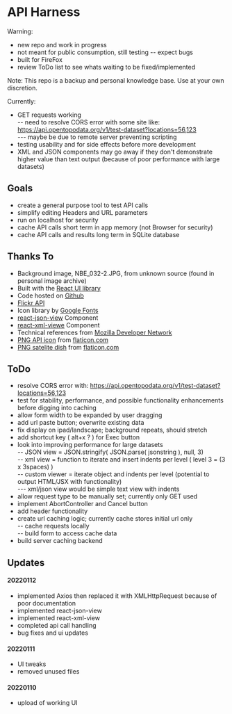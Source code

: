 # API Harness

Warning: 
- new repo and work in progress 
- not meant for public consumption, still testing -- expect bugs
- built for FireFox
- review ToDo list to see whats waiting to be fixed/implemented

Note: This repo is a backup and personal knowledge base. Use at your own discretion.

Currently: 
- GET requests working  
-- need to resolve CORS error with some site like: https://api.opentopodata.org/v1/test-dataset?locations=56,123  
--- maybe be due to remote server preventing scripting  
- testing usability and for side effects before more development
- XML and JSON components may go away if they don't demonstrate higher value than text output (because of poor performance with large datasets)  

## Goals 
- create a general purpose tool to test API calls
- simplify editing Headers and URL parameters
- run on localhost for security
- cache API calls short term in app memory (not Browser for security)
- cache API calls and results long term in SQLite database

## Thanks To

- Background image, NBE_032-2.JPG, from unknown source (found in personal image archive)
- Built with the [React UI library](https://reactjs.org/)
- Code hosted on [Github](https://github.com/ChrisDeFreitas/guitarjoe)
- [Flickr API](https://www.flickr.com/services/api/)
- Icon library by [Google Fonts](https://fonts.google.com/icons)
- [react-json-view](https://www.npmjs.com/package/react-json-view) Component
- [react-xml-viewe](https://www.npmjs.com/package/react-xml-viewer) Component
- Technical references from [Mozilla Developer Network](https://developer.mozilla.org/en-US/docs/Web)
- [PNG API icon](https://www.flaticon.com/free-icon/api_3234207) from [flaticon.com](flaticon.com)  
- [PNG satelite dish](https://www.flaticon.com/premium-icon/satelite_4186682?related_id=4186682) from [flaticon.com](flaticon.com)  

## ToDo
- resolve CORS error with: https://api.opentopodata.org/v1/test-dataset?locations=56,123
- test for stability, performance, and possible functionality enhancements before digging into caching
- allow form width to be expanded by user dragging
- add url paste button; overwrite existing data
- fix display on ipad/landscape; background repeats, should stretch
- add shortcut key ( alt+x ? ) for Exec button
- look into improving performance for large datasets  
-- JSON view = JSON.stringify( JSON.parse( jsonstring ), null, 3)  
-- xml view = function to iterate and insert indents per level ( level 3 = (3 x 3spaces) )  
-- custom viewer = iterate object and indents per level (potential to output HTML/JSX with functionality)  
--- xml/json view would be simple text view with indents
- allow request type to be manually set; currently only GET used
- implement AbortController and Cancel button
- add header functionality
- create url caching logic; currently cache stores initial url only  
-- cache requests locally  
-- build form to access cache data  
- build server caching backend

## Updates

#### 20220112
- implemented Axios then replaced it with XMLHttpRequest because of poor documentation 
- implemented react-json-view
- implemented react-xml-view
- completed api call handling
- bug fixes and ui updates

#### 20220111
- UI tweaks
- removed unused files

#### 20220110
- upload of working UI 
